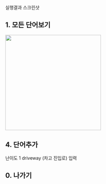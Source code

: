 실행결과 스크린샷

## 1. 모든 단어보기
<img src = '![image](https://user-images.githubusercontent.com/103620174/188656342-921be715-7340-40b3-88e1-d00454b44f49.png)' width = '300'>

## 4. 단어추가
난이도 1 driveway (차고 진입로) 입력

## 0. 나가기
